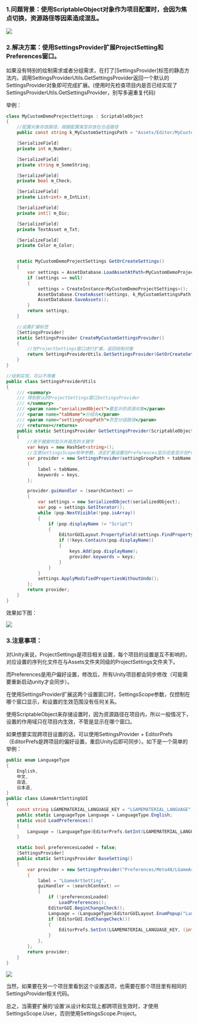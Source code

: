 ### 1.问题背景：使用ScriptableObject对象作为项目配置时，会因为焦点切换，资源路径等因素造成混乱。
![](https://cdn.nlark.com/yuque/0/2024/png/43256925/1712736032738-8ea650dd-9a1e-4d5b-91d3-a3126d4c9652.png)



### 2.解决方案：使用SettingsProvider扩展ProjectSetting和Preferences窗口。
如果没有特别的绘制需求或者分组需求，在打了[SettingsProvider]标签的静态方法内，调用SettingsProviderUtils.GetSettingsProvider返回一个默认的SettingsProvider对象即可完成扩展。(使用时先检查项目内是否已经实现了SettingsProviderUtils.GetSettingsProvider，别写多遍重复代码)



举例：



```csharp
class MyCustomDemoProjectSettings : ScriptableObject
{
    //配置对象存放路径，根据配置类型存放在合适路径
    public const string k_MyCustomSettingsPath = "Assets/Editor/MyCustomDemoSettings.asset";

    [SerializeField]
    private int m_Number;

    [SerializeField]
    private string m_SomeString;

    [SerializeField]
    private bool m_Check;

    [SerializeField]
    private List<int> m_IntList;

    [SerializeField]
    private int[] m_Dic;

    [SerializeField]
    private TextAsset m_Txt;

    [SerializeField]
    private Color m_Color;


    static MyCustomDemoProjectSettings GetOrCreateSettings()
    {
        var settings = AssetDatabase.LoadAssetAtPath<MyCustomDemoProjectSettings>(k_MyCustomSettingsPath);
        if (settings == null)
        {
            settings = CreateInstance<MyCustomDemoProjectSettings>();
            AssetDatabase.CreateAsset(settings, k_MyCustomSettingsPath);
            AssetDatabase.SaveAssets();
        }
        return settings;
    }

    //设置扩展标签
    [SettingsProvider]
    static SettingsProvider CreateMyCustomSettingsProvider()
    {   
        //在ProjectSettings窗口进行扩展，返回绘制对象
        return SettingsProviderUtils.GetSettingsProvider(GetOrCreateSettings(), "CustomDemoTitle");
    }
}

//绘制实现，可以不用看
public class SettingsProviderUtils
{
    /// <summary>
    /// 得到默认的ProjectSettings窗口SettingsProvider
    /// </summary>
    /// <param name="serializedObject">要显示的资源对象</param>
    /// <param name="tabName">分组名</param>
    /// <param name="settingGroupPath">页签分组路径</param>
    /// <returns></returns>
    public static SettingsProvider GetSettingsProvider(ScriptableObject serializedObject, string tabName, string settingGroupPath = "Project/Meta48/")
    {
        //用于搜索时显示并高亮的关键字
        var keys = new HashSet<string>();
        //注意SettingsScope枚举参数，决定扩展设置在Preferences显示还是显示在ProjectSettings，使用ScriptableObject的一般时项目设置，所以这里写死SettingsScope.Project
        var provider = new SettingsProvider(settingGroupPath + tabName, SettingsScope.Project)
        {
            label = tabName,
            keywords = keys,
        };

        provider.guiHandler = (searchContext) =>
        {
            var settings = new SerializedObject(serializedObject);
            var pop = settings.GetIterator();
            while (pop.NextVisible(!pop.isArray))
            {
                if (pop.displayName != "Script")
                {
                    EditorGUILayout.PropertyField(settings.FindProperty(pop.propertyPath), new GUIContent(pop.displayName));
                    if (!keys.Contains(pop.displayName))
                    {
                        keys.Add(pop.displayName);
                        provider.keywords = keys;
                    }
                }
            }
            settings.ApplyModifiedPropertiesWithoutUndo();
        };
        return provider;
    }
}
```

效果如下图：

![](https://cdn.nlark.com/yuque/0/2024/png/43256925/1712736332012-3b6d9fc1-9ee7-4489-99fe-f95a7b9c00cf.png)



### 3.注意事项：
对Unity来说，ProjectSettings是项目相关设置，每个项目的设置是互不影响的，对应设置的序列化文件在与Assets文件夹同级的ProjectSettings文件夹下。

而Preferences是用户偏好设置，修改后，所有Unity项目都会同步修改（可能需要重新启动unity才会同步）。

在使用SettingsProvider扩展这两个设置窗口时，SettingsScope参数，仅控制在哪个窗口显示，和设置的生效范围没有任何关系。

使用ScriptableObject来存储设置时，因为资源路径在项目内，所以一般情况下，设置的作用域只在项目内生效，不管是显示在哪个窗口。

如果想要实现跨项目设置的话，可以使用SettingsProvider + EditorPrefs（EditorPrefs是跨项目的偏好设置，重启Unity后即可同步）。如下是一个简单的举例：

```csharp
public enum LanguageType
{
    English,
    中文,
    双语,
    日本语,
}
public class LGameArtSettingGUI
{
    const string LGAMEMATERIAL_LANGUAGE_KEY = "LGAMEMATERIAL_LANGUAGE";
    public static LanguageType Language = LanguageType.English;
    static void LoadPreferences()
    {
        Language = (LanguageType)EditorPrefs.GetInt(LGAMEMATERIAL_LANGUAGE_KEY, 0);
    }

    static bool preferencesLoaded = false;
    [SettingsProvider]
    public static SettingsProvider BaseSetting()
    {
        var provider = new SettingsProvider("Preferences/Meta48/LGameArtSetting", SettingsScope.User)
        {
            label = "LGameArtSetting",
            guiHandler = (searchContext) =>
            {
                if (!preferencesLoaded)
                    LoadPreferences();
                EditorGUI.BeginChangeCheck();
                Language = (LanguageType)EditorGUILayout.EnumPopup("Language", Language);
                if (EditorGUI.EndChangeCheck())
                {
                    EditorPrefs.SetInt(LGAMEMATERIAL_LANGUAGE_KEY, (int)Language);
                }
            },
        };
        return provider;
    }
}
```

![](https://cdn.nlark.com/yuque/0/2024/png/43256925/1712736411053-d7aacd4a-1547-4722-850f-1687ce9421a9.png)

当然，如果要在另一个项目里看到这个设置选项，也需要在那个项目里有相同的SettingsProvider相关代码。



总之，当需要扩展的‘设置’从设计和实现上都跨项目生效时，才使用SettingsScope.User，否则使用SettingsScope.Project。

